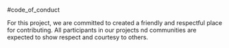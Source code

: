 #code_of_conduct

For this project, we are committed to created a friendly and respectful place for contributing. All participants in our projects nd communities are expected to show respect and courtesy to others.

